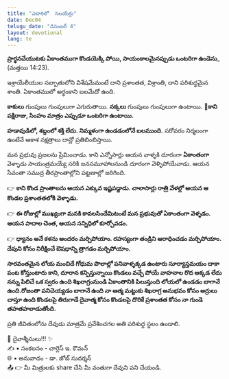 ```yaml
---
title: "ఎడారిలో  సెలయేర్లు"
date: Dec04
telugu_date: "డిసెంబర్ 4"
layout: devotional
lang: te
---
```


**ప్రార్థనచేయుటకు ఏకాంతముగా కొండయెక్కి పోయి, సాయంకాలమైనప్పుడు ఒంటరిగా ఉండెను**_ (మత్తయి 14:23). 

ఇశ్రాయేలీయుల సబ్బాతులోని విశేషమేమంటే దాని ప్రశాంతత, విశ్రాంతి, దాని పరిశుద్ధమైన శాంతి. ఏకాంతములో అర్థంకాని బలమేదో ఉంది. 

**కాకులు** గుంపులు గుంపులుగా ఎగురుతాయి. 
**నక్కలు** గుంపులు గుంపులుగా ఉంటాయి. 
**📖కాని పక్షిరాజు, సింహం మాత్రం ఎప్పుడూ ఒంటరిగా ఉంటాయి.**

**హడావుడిలో, శబ్దంలో శక్తి లేదు. నిమ్మళంగా ఉండడంలోనే బలముంది.** సరోవరం నిర్మలంగా ఉంటేనే ఆకాశ నక్షత్రాలు దాన్లో ప్రతిబింబిస్తాయి. 

మన ప్రభువు ప్రజలను ప్రేమించాడు. కాని ఎన్నోసార్లు ఆయన వాళ్ళకి దూరంగా **ఏకాంతంగా** వెళ్ళాడు సాయంత్రమయ్యే సరికి జనసమూహాలనుండి దూరంగా వెళ్ళిపోయేవాడు. ఆయన సేవంతా సముద్ర తీరప్రాంతాల్లోని పట్టణాల్లో జరిగింది. 

👉 **కాని కొండ ప్రాంతాలను ఆయన ఎక్కువ ఇష్టపడ్డాడు. చాలాసార్లు రాత్రి వేళల్లో ఆయన ఆ కొండల ప్రశాంతతలోకి వెళ్ళాడు.**

👉 **ఈ రోజుల్లో ముఖ్యంగా మనకి కావలసిందేమిటంటే మన ప్రభువుతో ఏకాంతంగా వెళ్ళడం. ఆయన పాదాల చెంత, ఆయన సన్నిధిలో కూర్చోవడం.**

👉 **ధ్యానం అనే కళను అందరం మర్చిపోయాం. రహస్యంగా తండ్రిని ఆరాధించడం మర్చిపోయాం. దేవుని కోసం నిరీక్షించే ఔషధాన్ని త్రాగడం మర్చిపోయాం.**

**సారవంతమైన లోయ మంచిదే గోధుమ పొలాల్లో పనివాళ్ళక్కడ ఉంటారు సూర్యాస్తమయం దాకా పంట కోస్తుంటారు కాని, దూరాన కన్పిస్తున్నాయి కొండలు వచ్చే పోయే వాహనాల రొద అక్కడ లేదు నన్ను పిలిచే ఒక స్వరం ఉంది శిఖరాగ్రంనుండి ఏకాంతానికి పిలుస్తుంది లోయలో ఉండడం బాగానే ఉంది.రోజంతా పనిచెయ్యడం బాగానే ఉంది నా ఆత్మ మట్టుకు శిఖరాగ్ర అనుభవం కోసం అర్రులు చాస్తూ ఉంది కొండలపై తిరుగాడే దైవాత్మ కోసం కొండలపై దొరికే ప్రశాంతత కోసం నా గుండె తహతహలాడుతోంది.**

ప్రతి జీవితంలోను దేవుడు మాత్రమే ప్రవేశించగల అతి పరిశుద్ధ స్థలం ఉండాలి.

<div class="blessing">🙏 <span class="bless-text">దైవాశ్శీసులు!!!</span> ✨</div>

<div class="credit">✍️ <span class="credit-text">▪ సంకలనం - చార్లెస్ ఇ. కౌమన్</span></div>
<div class="credit">🌐 <span class="credit-text">▪ అనువాదం - డా. జోబ్ సుదర్శన్</span></div>


<div class="share">📤 👉 <span class="share-text">మీ మిత్రులకు share చేసి మీ వంతుగా దేవుని పని చేయండి.</span></div>
